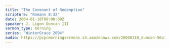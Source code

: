 ```yaml
---
title: "The Covenant of Redemption"
scripture: "Romans 8:32"
date: 2004-01-18T00:00:00Z
speaker: J. Ligon Duncan III
sermon_type: morning
series: "WinterGrace 2004"
audio: https://pcpcmorningsermons.s3.amazonaws.com/20040118_duncan-56a1388609cb2.mp3 
---
```



